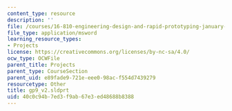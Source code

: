 ```yaml
---
content_type: resource
description: ''
file: /courses/16-810-engineering-design-and-rapid-prototyping-january-iap-2005/40c0c94b7ed3f9ab67e3ed48688b8388_gp9_v2.sldprt
file_type: application/msword
learning_resource_types:
- Projects
license: https://creativecommons.org/licenses/by-nc-sa/4.0/
ocw_type: OCWFile
parent_title: Projects
parent_type: CourseSection
parent_uid: e89fade9-721e-eee0-98ac-f554d7439279
resourcetype: Other
title: gp9_v2.sldprt
uid: 40c0c94b-7ed3-f9ab-67e3-ed48688b8388
---
```

